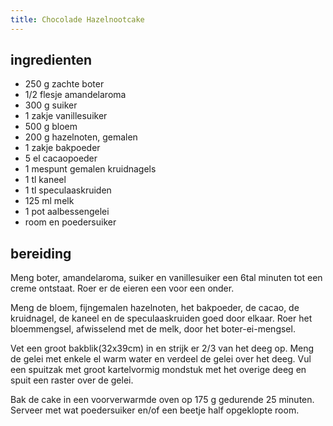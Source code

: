 ```yaml
---
title: Chocolade Hazelnootcake
---
```


##  ingredienten
* 250 g zachte boter
* 1/2 flesje amandelaroma
* 300 g suiker
* 1 zakje vanillesuiker
* 500 g bloem
* 200 g hazelnoten, gemalen
* 1 zakje bakpoeder
* 5 el cacaopoeder
* 1 mespunt gemalen kruidnagels
* 1 tl kaneel
* 1 tl speculaaskruiden
* 125 ml melk
* 1 pot aalbessengelei
* room en poedersuiker

##  bereiding
Meng boter, amandelaroma, suiker en vanillesuiker een 6tal minuten tot een creme ontstaat. Roer er de eieren een voor een onder.

Meng de bloem, fijngemalen hazelnoten, het bakpoeder, de cacao, de kruidnagel, de kaneel en de speculaaskruiden goed door elkaar. Roer het bloemmengsel, afwisselend met de melk, door het boter-ei-mengsel.

Vet een groot bakblik(32x39cm) in en strijk er 2/3 van het deeg op. Meng de gelei met enkele el warm water en verdeel de gelei over het deeg.  Vul een spuitzak met groot kartelvormig mondstuk met het overige deeg en spuit een raster over de gelei. 

Bak de cake in een voorverwarmde oven op 175 g gedurende 25 minuten. Serveer met wat poedersuiker en/of een beetje half opgeklopte room.

